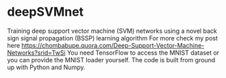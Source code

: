# deepSVMnet
Training deep support vector machine (SVM) networks using a novel back sign signal propagation (BSSP) learning algorithm
For more check my post here https://chombabupe.quora.com/Deep-Support-Vector-Machine-Networks?srid=TwSi
You need TensorFlow to access the MNIST dataset or you can provide the MNIST loader yourself.
The code is built from ground up with Python and Numpy.
